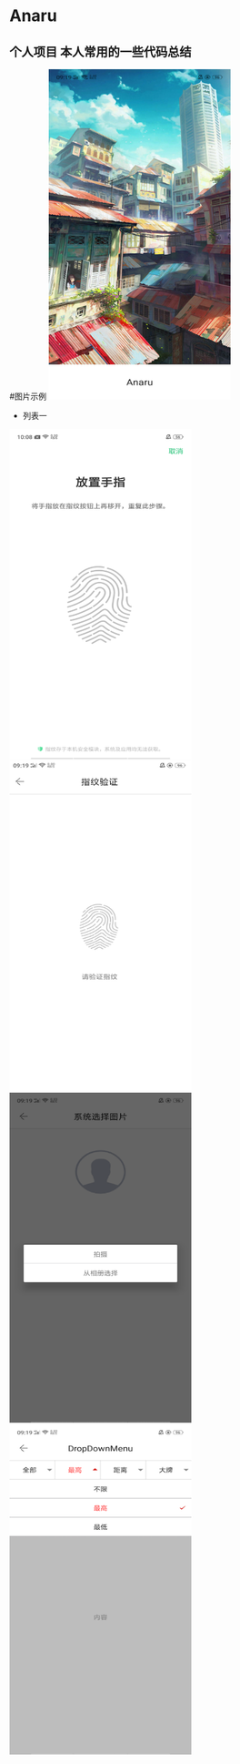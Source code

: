 # Anaru
个人项目
本人常用的一些代码总结
------------------

#图片示例
<img src="https://github.com/LRDDYR/Anaru/raw/master/screenshot/Screenshot_2018-07-27-09-19-16-93.png" width="320" height="580"/>
* 列表一
<img src="https://github.com/LRDDYR/Anaru/raw/master/screenshot/Screenshot_2018-07-18-10-08-57-62.png" width="320" height="580"/>
<img src="https://github.com/LRDDYR/Anaru/raw/master/screenshot/Screenshot_2018-07-27-09-19-23-80.png" width="320" height="580"/>
<img src="https://github.com/LRDDYR/Anaru/raw/master/screenshot/Screenshot_2018-07-27-09-19-32-10.png" width="320" height="580"/>
<img src="https://github.com/LRDDYR/Anaru/raw/master/screenshot/Screenshot_2018-07-27-09-19-45-38.png" width="320" height="580"/>
